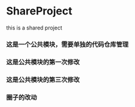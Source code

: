 # ShareProject
this is a shared project

### 这是一个公共模块，需要单独的代码仓库管理
### 这是公共模块的第一次修改
### 这是公共模块的第三次修改
### 圈子的改动
